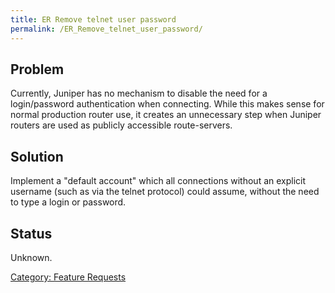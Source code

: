 ```yaml
---
title: ER Remove telnet user password
permalink: /ER_Remove_telnet_user_password/
---
```


Problem
-------

Currently, Juniper has no mechanism to disable the need for a login/password authentication when connecting. While this makes sense for normal production router use, it creates an unnecessary step when Juniper routers are used as publicly accessible route-servers.

Solution
--------

Implement a "default account" which all connections without an explicit username (such as via the telnet protocol) could assume, without the need to type a login or password.

Status
------

Unknown.

[Category: Feature Requests](/Category:_Feature_Requests "wikilink")
